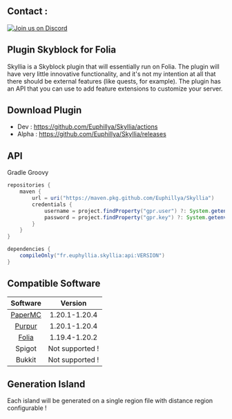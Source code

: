 ## Contact :

[![Join us on Discord](https://discord.com/api/guilds/1196471429936463943/widget.png?style=banner2)](https://discord.gg/uUJQEB7XNN)

## Plugin Skyblock for Folia

Skyllia is a Skyblock plugin that will essentially run on Folia.
The plugin will have very little innovative functionality, and it's not my intention at all that there should be
external features (like quests, for example).
The plugin has an API that you can use to add feature extensions to customize your server.

## Download Plugin

- Dev : https://github.com/Euphillya/Skyllia/actions
- Alpha : https://github.com/Euphillya/Skyllia/releases

## API

Gradle Groovy

```groovy
repositories {
    maven {
        url = uri("https://maven.pkg.github.com/Euphillya/Skyllia")
        credentials {
            username = project.findProperty("gpr.user") ?: System.getenv("USERNAME")
            password = project.findProperty("gpr.key") ?: System.getenv("TOKEN")
        }
    }
}

dependencies {
    compileOnly("fr.euphyllia.skyllia:api:VERSION") 
}
```

## Compatible Software

|                   Software                    |     Version     |
|:---------------------------------------------:|:---------------:|
| [PaperMC](https://papermc.io/downloads/paper) |  1.20.1-1.20.4  |
|        [Purpur](https://purpurmc.org)         |  1.20.1-1.20.4  |
|  [Folia](https://papermc.io/software/folia)   |  1.19.4-1.20.2  |
|                    Spigot                     | Not supported ! |
|                    Bukkit                     | Not supported ! |

## Generation Island

Each island will be generated on a single region file with distance region configurable !

